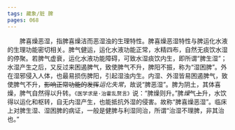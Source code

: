```yaml
---
tags: 藏象/脏 脾
pages: 068
---
```

&emsp;&emsp;脾喜燥恶湿，指脾喜燥洁而恶湿浊的生理特性。脾喜燥恶湿特性与脾运化水液的生理功能密切相关。脾气健运，运化水液功能正常，水精四布，自然无痰饮水湿的停聚。若脾气虚衰，运化水液功能障碍，可致水湿痰饮内生，即所谓“脾生湿”；水湿产生之后，又反过来困遏脾气，致使脾气不升，脾阳不振，称为“湿困脾”。外在湿邪侵入人体，也最易损伤脾阳，引起湿浊内生。内湿、外湿皆易困遏脾气，致使脾气不升，~~影响正常功能的发挥~~<dfn>运化失常</dfn>，故说“脾恶湿”。脾为阴土，其体喜燥，脾气自然得以升转。`《医学求是·治霍乱赘言》`说：“脾燥则升。”脾<dfn>燥</dfn>气~~上~~升，水饮得以运化和枢转，自无内湿产生，也能抵抗外湿的侵害。故称“脾喜燥恶湿”。临床上对脾生湿、湿困脾的病证，一般是健脾与利湿同治，所谓“治湿不理脾，非其治也。”